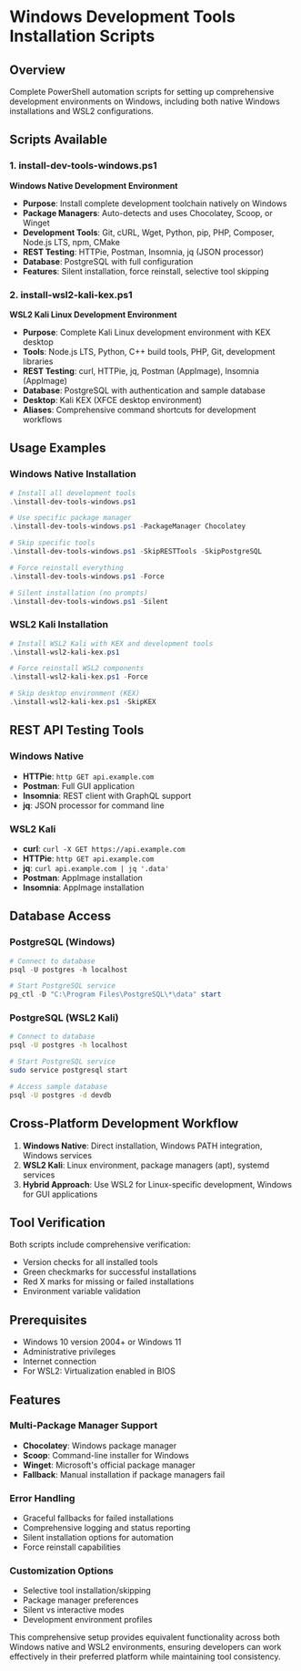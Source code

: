 # Windows Development Tools Installation Scripts

## Overview
Complete PowerShell automation scripts for setting up comprehensive development environments on Windows, including both native Windows installations and WSL2 configurations.

## Scripts Available

### 1. install-dev-tools-windows.ps1
**Windows Native Development Environment**
- **Purpose**: Install complete development toolchain natively on Windows
- **Package Managers**: Auto-detects and uses Chocolatey, Scoop, or Winget
- **Development Tools**: Git, cURL, Wget, Python, pip, PHP, Composer, Node.js LTS, npm, CMake
- **REST Testing**: HTTPie, Postman, Insomnia, jq (JSON processor)
- **Database**: PostgreSQL with full configuration
- **Features**: Silent installation, force reinstall, selective tool skipping

### 2. install-wsl2-kali-kex.ps1
**WSL2 Kali Linux Development Environment**
- **Purpose**: Complete Kali Linux development environment with KEX desktop
- **Tools**: Node.js LTS, Python, C++ build tools, PHP, Git, development libraries
- **REST Testing**: curl, HTTPie, jq, Postman (AppImage), Insomnia (AppImage)
- **Database**: PostgreSQL with authentication and sample database
- **Desktop**: Kali KEX (XFCE desktop environment)
- **Aliases**: Comprehensive command shortcuts for development workflows

## Usage Examples

### Windows Native Installation
```powershell
# Install all development tools
.\install-dev-tools-windows.ps1

# Use specific package manager
.\install-dev-tools-windows.ps1 -PackageManager Chocolatey

# Skip specific tools
.\install-dev-tools-windows.ps1 -SkipRESTTools -SkipPostgreSQL

# Force reinstall everything
.\install-dev-tools-windows.ps1 -Force

# Silent installation (no prompts)
.\install-dev-tools-windows.ps1 -Silent
```

### WSL2 Kali Installation
```powershell
# Install WSL2 Kali with KEX and development tools
.\install-wsl2-kali-kex.ps1

# Force reinstall WSL2 components
.\install-wsl2-kali-kex.ps1 -Force

# Skip desktop environment (KEX)
.\install-wsl2-kali-kex.ps1 -SkipKEX
```

## REST API Testing Tools

### Windows Native
- **HTTPie**: `http GET api.example.com`
- **Postman**: Full GUI application
- **Insomnia**: REST client with GraphQL support
- **jq**: JSON processor for command line

### WSL2 Kali
- **curl**: `curl -X GET https://api.example.com`
- **HTTPie**: `http GET api.example.com`
- **jq**: `curl api.example.com | jq '.data'`
- **Postman**: AppImage installation
- **Insomnia**: AppImage installation

## Database Access

### PostgreSQL (Windows)
```powershell
# Connect to database
psql -U postgres -h localhost

# Start PostgreSQL service
pg_ctl -D "C:\Program Files\PostgreSQL\*\data" start
```

### PostgreSQL (WSL2 Kali)
```bash
# Connect to database
psql -U postgres -h localhost

# Start PostgreSQL service
sudo service postgresql start

# Access sample database
psql -U postgres -d devdb
```

## Cross-Platform Development Workflow

1. **Windows Native**: Direct installation, Windows PATH integration, Windows services
2. **WSL2 Kali**: Linux environment, package managers (apt), systemd services
3. **Hybrid Approach**: Use WSL2 for Linux-specific development, Windows for GUI applications

## Tool Verification

Both scripts include comprehensive verification:
- Version checks for all installed tools
- Green checkmarks for successful installations
- Red X marks for missing or failed installations
- Environment variable validation

## Prerequisites

- Windows 10 version 2004+ or Windows 11
- Administrative privileges
- Internet connection
- For WSL2: Virtualization enabled in BIOS

## Features

### Multi-Package Manager Support
- **Chocolatey**: Windows package manager
- **Scoop**: Command-line installer for Windows
- **Winget**: Microsoft's official package manager
- **Fallback**: Manual installation if package managers fail

### Error Handling
- Graceful fallbacks for failed installations
- Comprehensive logging and status reporting
- Silent installation options for automation
- Force reinstall capabilities

### Customization Options
- Selective tool installation/skipping
- Package manager preferences
- Silent vs interactive modes
- Development environment profiles

This comprehensive setup provides equivalent functionality across both Windows native and WSL2 environments, ensuring developers can work effectively in their preferred platform while maintaining tool consistency.